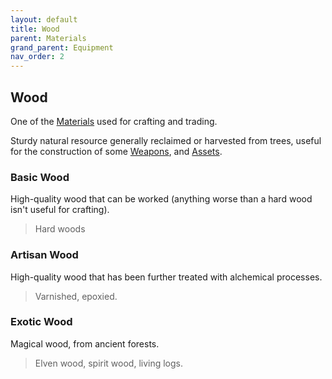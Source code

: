 ```yaml
---
layout: default
title: Wood
parent: Materials
grand_parent: Equipment
nav_order: 2
---
```

## Wood
One of the [Materials](Materials) used for crafting and trading.

Sturdy natural resource generally reclaimed or harvested from trees, useful for the construction of some [Weapons](Weapons), and [Assets](Assets).

### Basic Wood
High-quality wood that can be worked (anything worse than a hard wood isn't useful for crafting).

> Hard woods

### Artisan Wood
High-quality wood that has been further treated with alchemical processes.

> Varnished, epoxied.

### Exotic Wood
Magical wood, from ancient forests.

> Elven wood, spirit wood, living logs.